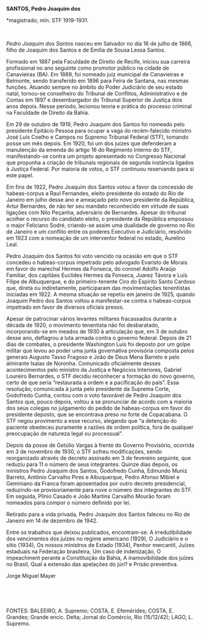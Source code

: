 **SANTOS, Pedro Joaquim dos**

\*magistrado; min. STF 1919-1931.

 

*Pedro Joaquim dos Santos* nasceu em Salvador no dia 16 de julho de
1866, filho de Joaquim dos Santos e de Emília de Sousa Lessa Santos.

Formado em 1887 pela Faculdade de Direito de Recife, iniciou sua
carreira profissional no ano seguinte como promotor público na cidade de
Canavieiras (BA). Em 1889, foi nomeado juiz municipal de Canavieiras e
Belmonte, sendo transferido em 1896 para Feira de Santana, nas mesmas
funções. Atuando sempre no âmbito do Poder Judiciário de seu estado
natal, tornou-se conselheiro do Tribunal de Conflitos, Administrativo e
de Contas em 1897 e desembargador do Tribunal Superior de Justiça dois
anos depois. Nesse período, lecionou teoria e prática do processo
criminal na Faculdade de Direito da Bahia.

Em 29 de outubro de 1919, Pedro Joaquim dos Santos foi nomeado pelo
presidente Epitácio Pessoa para ocupar a vaga do recém-falecido ministro
José Luís Coelho e Campos no Supremo Tribunal Federal (STF), tomando
posse um mês depois. Em 1920, foi um dos juízes que defenderam a
manutenção da emenda do artigo 16 do Regimento Interno do STF,
manifestando-se contra um projeto apresentado no Congresso Nacional que
propunha a criação de tribunais regionais de segunda instância ligados à
Justiça Federal. Por maioria de votos, o STF continuou reservando para
si este papel.

Em fins de 1922, Pedro Joaquim dos Santos votou a favor da concessão de
habeas-corpus a Raul Fernandes, eleito presidente do estado do Rio de
Janeiro em julho desse ano e ameaçado pelo novo presidente da República,
Artur Bernardes, de não ter seu mandato reconhecido em virtude de suas
ligações com Nilo Peçanha, adversário de Bernardes. Apesar do tribunal
acolher o recurso do candidato eleito, o presidente da República
empossou o major Feliciano Sodré, criando-se assim uma dualidade de
governo no Rio de Janeiro e um conflito entre os poderes Executivo e
Judiciário, resolvido em 1923 com a nomeação de um interventor federal
no estado, Aurelino Leal.

Pedro Joaquim dos Santos foi voto vencido na ocasião em que o STF
concedeu o habeas-corpus impetrado pelo advogado Evaristo de Morais em
favor do marechal Hermes da Fonseca, do coronel Adolfo Araújo Familiar,
dos capitães Euclides Hermes da Fonseca, Juarez Távora e Luís Filipe de
Albuquerque, e do primeiro-tenente Ciro do Espírito Santo Cardoso que,
direta ou indiretamente, participaram das movimentações tenentistas
iniciadas em 1922. A mesma situação se repetiu em janeiro de 1925,
quando Joaquim Pedro dos Santos voltou a manifestar-se contra o
habeas-corpus impetrado em favor de diversos oficiais presos.

Apesar de patrocinar vários levantes militares fracassados durante a
década de 1920, o movimento tenentista não foi desbaratado,
incorporando-se em meados de 1930 à articulação que, em 3 de outubro
desse ano, deflagrou a luta armada contra o governo federal. Depois de
21 dias de combates, o presidente Washington Luís foi deposto por um
golpe militar que levou ao poder uma junta governativa provisória
composta pelos generais Augusto Tasso Fragoso e João de Deus Mena
Barreto e pelo almirante Isaías de Noronha. Comunicado oficialmente
desses acontecimentos pelo ministro da Justiça e Negócios Interiores,
Gabriel Loureiro Bernardes, o STF decidiu reconhecer a formação do novo
governo, certo de que seria “restaurada a ordem e a pacificação do
país”. Essa resolução, comunicada à junta pelo presidente da Suprema
Corte, Godofredo Cunha, contou com o voto favorável de Pedro Joaquim dos
Santos que, pouco depois, voltou a se pronunciar de acordo com a maioria
dos seus colegas no julgamento do pedido de habeas-corpus em favor do
presidente deposto, que se encontrava preso no forte de Copacabana. O
STF negou provimento a esse recurso, alegando que “a detenção do
paciente obedeceu puramente a razões de ordem política, fora de qualquer
preocupação de natureza legal ou processual”.

Depois da posse de Getúlio Vargas à frente do Governo Provisório,
ocorrida em 3 de novembro de 1930, o STF sofreu modificações, sendo
reorganizado através de decreto assinado em 3 de fevereiro seguinte, que
reduziu para 11 o número de seus integrantes. Quinze dias depois, os
ministros Pedro Joaquim dos Santos, Godofredo Cunha, Edmundo Muniz
Barreto, Antônio Carvalho Pires e Albuquerque, Pedro Afonso Mibiel e
Geminiano da Franca foram aposentados por outro decreto presidencial,
reduzindo-se provisoriamente para nove o número dos integrantes do STF.
Em seguida, Plínio Casado e João Martins Carvalho Mourão foram nomeados
para compor o número definido por lei.

Retirado para a vida privada, Pedro Joaquim dos Santos faleceu no Rio de
Janeiro em 14 de dezembro de 1942.

Entre os trabalhos que deixou publicados, encontram-se: A
irredutibilidade dos vencimentos dos juízes no regime americano (1929),
O Judiciário e o sítio (1934), Os nossos ministros de Estado (1934),
Penhor mercantil, Juízes estaduais na Federação brasileira, Um caso de
indenização, O impeachment perante a Constituição da Bahia, A
inamovibilidade dos juízes no Brasil, Qual a extensão das apelações do
júri? e Prisão preventiva.

Jorge Miguel Mayer

 

 

FONTES: BALEEIRO, A. Supremo; COSTA, E. Efemérides; COSTA, E. Grandes;
Grande encic. Delta; Jornal do Comércio, Rio (15/12/42); LAGO, L.
Supremo.

 
